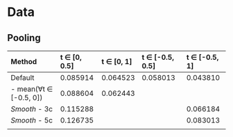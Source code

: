 # Data
## Pooling
| Method                 | t ∈ [0, 0.5] | t ∈ [0, 1] | t ∈ [-0.5, 0.5] | t ∈ [-0.5, 1] |
| :--------------------- | :----------- | :--------- | :-------------- | :------------ |
| Default                | 0.085914 | 0.064523 | 0.058013 | 0.043810 |
| - mean(∀t ∈ [-0.5, 0]) | 0.088604 | 0.062443 |          |          |
| *Smooth* - 3c          | 0.115288 |          |          | 0.066184 |
| *Smooth* - 5c          | 0.126735 |          |          | 0.083013 |
|                        |          |          |          |          |
